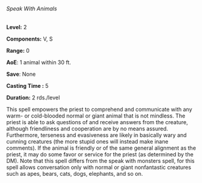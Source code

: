 ###### Speak With Animals

**Level:** 2

**Components:** V, S

**Range:** 0

**AoE**: 1 animal within 30 ft.

**Save**: None

**Casting Time :** 5

**Duration:** 2 rds./level

This spell empowers the priest to comprehend and communicate with any warm- or cold-blooded normal or giant animal that is not mindless. The priest is able to ask questions of and receive answers from the creature, although friendliness and cooperation are by no means assured. Furthermore, terseness and evasiveness are likely in basically wary and cunning creatures (the more stupid ones will instead make inane comments). If the animal is friendly or of the same general alignment as the priest, it may do some favor or service for the priest (as determined by the DM). Note that this spell differs from the speak with monsters spell, for this spell allows conversation only with normal or giant nonfantastic creatures such as apes, bears, cats, dogs, elephants, and so on.